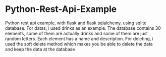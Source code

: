 # Python-Rest-Api-Example
Python rest api example, with flask and flask sqlalchemy, using sqlite database.
For datas, i used drinks as an example. The database contains 30 elements, some of them are actually drinks and some of them are just random letters. Each element has a name and description.
For deleting, i used the soft delete method which makes you be able to delete the data and keep the data at the database
